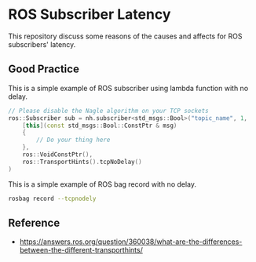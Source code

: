 # ROS Subscriber Latency

This repository discuss some reasons of the causes and affects for ROS subscribers' latency.

## Good Practice

This is a simple example of ROS subscriber using lambda function with no delay.
```cpp
// Please disable the Nagle algorithm on your TCP sockets
ros::Subscriber sub = nh.subscriber<std_msgs::Bool>("topic_name", 1, 
    [this](const std_msgs::Bool::ConstPtr & msg)
    {
        // Do your thing here
    },
    ros::VoidConstPtr(),
    ros::TransportHints().tcpNoDelay()
)
```

This is a simple example of ROS bag record with no delay.
```bash
rosbag record --tcpnodely
```

## Reference

- https://answers.ros.org/question/360038/what-are-the-differences-between-the-different-transporthints/
